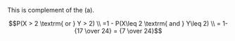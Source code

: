 This is complement of the (a).

```math
P(X > 2 \textrm{  or   } Y > 2) \\
=1 - P(X\leq 2 \textrm{  and   } Y\leq 2) \\
= 1-{17 \over 24}
= {7 \over 24}
```